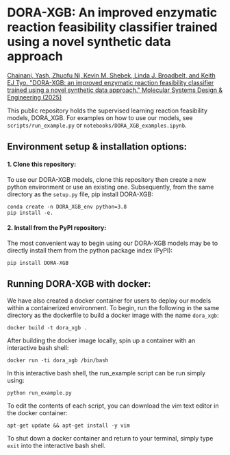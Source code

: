 # DORA-XGB: An improved enzymatic reaction feasibility classifier trained using a novel synthetic data approach

[Chainani, Yash, Zhuofu Ni, Kevin M. Shebek, Linda J. Broadbelt, and Keith EJ Tyo. "DORA-XGB: an improved enzymatic reaction feasibility classifier trained using a novel synthetic data approach." Molecular Systems Design & Engineering (2025)](https://pubs.rsc.org/en/content/articlehtml/2024/me/d4me00118d)

This public repository holds the supervised learning reaction feasibility models, DORA_XGB. For examples on how to use our models, see `scripts/run_example.py` or  `notebooks/DORA_XGB_examples.ipynb`.

## Environment setup & installation options:
#### 1. Clone this repository:
To use our DORA-XGB models, clone this repository then create a new python environment or use an existing one. Subsequently, from the same directory as the `setup.py` file, pip install DORA-XGB:
```
conda create -n DORA_XGB_env python=3.8
pip install -e.
```
#### 2. Install from the PyPI repository:
The most convenient way to begin using our DORA-XGB models may be to directly install them from the python package index (PyPI):
```
pip install DORA-XGB
```

## Running DORA-XGB with docker:
We have also created a docker container for users to deploy our models within a containerized environment. To begin, run the following in the same directory as the dockerfile to build a docker image with the name `dora_xgb`:  

`docker build -t dora_xgb .`

After building the docker image locally, spin up a container with an interactive bash shell:

`docker run -ti dora_xgb /bin/bash`

In this interactive bash shell, the run_example script can be run simply using:

`python run_example.py`

To edit the contents of each script, you can download the vim text editor in the docker container:

`apt-get update && apt-get install -y vim`

To shut down a docker container and return to your terminal, simply type `exit` into the interactive bash shell.

